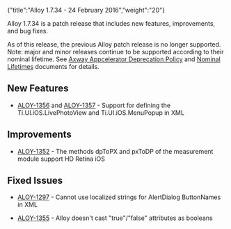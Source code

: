 {"title":"Alloy 1.7.34 - 24 February 2016","weight":"20"}

Alloy 1.7.34 is a patch release that includes new features, improvements, and bug fixes.

As of this release, the previous Alloy patch release is no longer supported. Note: major and minor releases continue to be supported according to their nominal lifetime. See [Axway Appcelerator Deprecation Policy](/docs/appc/AMPLIFY_Appcelerator_Services_Overview/Axway_Appcelerator_Deprecation_Policy/) and [Nominal Lifetimes](/docs/appc/AMPLIFY_Appcelerator_Services_Overview/Axway_Appcelerator_Product_Lifecycle/#NominalLifetimes) documents for details.

## New Features

* [ALOY-1356](https://jira.appcelerator.org/browse/ALOY-1356) and [ALOY-1357](https://jira.appcelerator.org/browse/ALOY-1357) - Support for defining the Ti.UI.iOS.LivePhotoView and Ti.UI.iOS.MenuPopup in XML


## Improvements

* [ALOY-1352](https://jira.appcelerator.org/browse/ALOY-1352) - The methods dpToPX and pxToDP of the measurement module support HD Retina iOS


## Fixed Issues

* [ALOY-1297](https://jira.appcelerator.org/browse/ALOY-1297) - Cannot use localized strings for AlertDialog ButtonNames in XML

* [ALOY-1355](https://jira.appcelerator.org/browse/ALOY-1355) - Alloy doesn't cast "true"/"false" attributes as booleans
